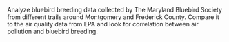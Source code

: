 Analyze bluebird breeding data collected by The Maryland Bluebird Society from different trails around Montgomery and Frederick County. Compare it to the air quality data from EPA and look for correlation between air pollution and bluebird breeding.
